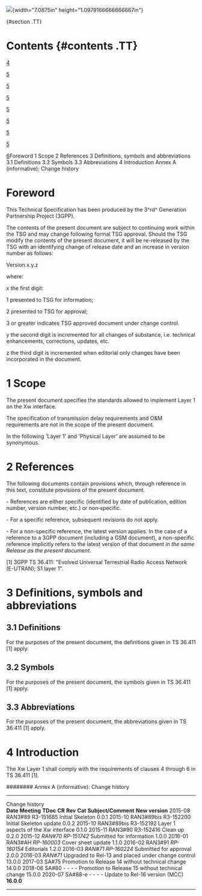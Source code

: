 ![](media/image1.jpeg){width="7.0875in" height="1.0979166666666667in"}

  {#section .TT}

Contents {#contents .TT}
========

[4](#foreword)

[5](#scope)

[5](#references)

[5](#definitions-symbols-and-abbreviations)

[5](#definitions)

[5](#symbols)

[5](#abbreviations)

[5](#introduction)

[6](#annex-a-informative-change-history)Foreword 1 Scope 2 References 3
Definitions, symbols and abbreviations 3.1 Definitions 3.2 Symbols 3.3
Abbreviations 4 Introduction Annex A (informative): Change history

Foreword
========

This Technical Specification has been produced by the 3^rd^ Generation
Partnership Project (3GPP).

The contents of the present document are subject to continuing work
within the TSG and may change following formal TSG approval. Should the
TSG modify the contents of the present document, it will be re-released
by the TSG with an identifying change of release date and an increase in
version number as follows:

Version x.y.z

where:

x the first digit:

1 presented to TSG for information;

2 presented to TSG for approval;

3 or greater indicates TSG approved document under change control.

y the second digit is incremented for all changes of substance, i.e.
technical enhancements, corrections, updates, etc.

z the third digit is incremented when editorial only changes have been
incorporated in the document.

1 Scope
=======

The present document specifies the standards allowed to implement Layer
1 on the Xw interface.

The specification of transmission delay requirements and O&M
requirements are not in the scope of the present document.

In the following 'Layer 1' and 'Physical Layer' are assumed to be
synonymous.

2 References
============

The following documents contain provisions which, through reference in
this text, constitute provisions of the present document.

\- References are either specific (identified by date of publication,
edition number, version number, etc.) or non‑specific.

\- For a specific reference, subsequent revisions do not apply.

\- For a non-specific reference, the latest version applies. In the case
of a reference to a 3GPP document (including a GSM document), a
non-specific reference implicitly refers to the latest version of that
document *in the same Release as the present document*.

\[1\] 3GPP TS 36.411: \"Evolved Universal Terrestrial Radio Access
Network (E-UTRAN); S1 layer 1\".

3 Definitions, symbols and abbreviations
========================================

3.1 Definitions
---------------

For the purposes of the present document, the definitions given in TS
36.411 \[1\] apply.

3.2 Symbols
-----------

For the purposes of the present document, the symbols given in TS 36.411
\[1\] apply.

3.3 Abbreviations
-----------------

For the purposes of the present document, the abbreviations given in TS
36.411 \[1\] apply.

4 Introduction
==============

The Xw Layer 1 shall comply with the requirements of clauses 4 through 6
in TS 36.411 \[1\].

######## Annex A (informative): Change history

  ---------------- ------------- ------------- -------- --------- --------- ---------------------------------------------------- -----------------
  Change history                                                                                                                 
  **Date**         **Meeting**   **TDoc**      **CR**   **Rev**   **Cat**   **Subject/Comment**                                  **New version**
  2015-08          RAN3\#89      R3-151685                                  Initial Skeleton                                     0.0.1
  2015-10          RAN3\#89bis   R3-152200                                  Initial Skeleton update                              0.0.2
  2015-10          RAN3\#89bis   R3-152192                                  Layer 1 aspects of the Xw interface                  0.1.0
  2015-11          RAN3\#90      R3-152416                                  Clean up                                             0.2.0
  2015-12          *RAN\#70*     *RP-151742*                                Submitted for information                            1.0.0
  2016-01          RAN3\#AH      *RP-160003*                                Cover sheet update                                   1.1.0
  2016-02          RAN3\#91      *RP-160154*                                Editorials                                           1.2.0
  2016-03          *RAN\#71*     *RP-160224*                                Submitted for approval                               2.0.0
  2016-03          *RAN\#71*                                                Upgraded to Rel-13 and placed under change control   13.0.0
  2017-03          SA\#75                                                   Promotion to Release 14 without technical change     14.0.0
  2018-06          SA\#80        \-            \-       \-        \-        Promotion to Release 15 without technical change     15.0.0
  2020-07          SA\#88-e      \-            \-       \-        \-        Update to Rel-16 version (MCC)                       **16.0.0**
  ---------------- ------------- ------------- -------- --------- --------- ---------------------------------------------------- -----------------
